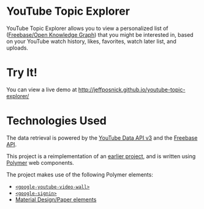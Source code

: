 YouTube Topic Explorer
======================
YouTube Topic Explorer allows you to view a personalized list of ([Freebase/Open Knowledge Graph](http://www.freebase.com/))
that you might be interested in, based on your YouTube watch history, likes, favorites, watch later list, and uploads.

Try It!
=======
You can view a live demo at http://jeffposnick.github.io/youtube-topic-explorer/

Technologies Used
==================
The data retrieval is powered by the [YouTube Data API v3](https://developers.google.com/youtube/v3/) and the [Freebase API](https://developers.google.com/freebase/v1/).

This project is a reimplementation of an [earlier project](https://code.google.com/p/yt-topic-explorer/), and is written
using [Polymer](https://www.polymer-project.org/) web components.

The project makes use of the following Polymer elements:
  - [`<google-youtube-video-wall>`](https://github.com/GoogleWebComponents/google-youtube-video-wall)
  - [`<google-signin>`](https://github.com/GoogleWebComponents/google-signin)
  - [Material Design/Paper elements](https://www.polymer-project.org/docs/elements/paper-elements.html)

